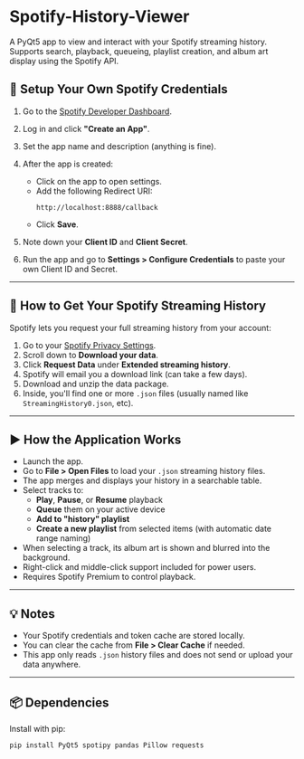 # Spotify-History-Viewer

A PyQt5 app to view and interact with your Spotify streaming history.  
Supports search, playback, queueing, playlist creation, and album art display using the Spotify API.

## 🔐 Setup Your Own Spotify Credentials

1. Go to the [Spotify Developer Dashboard](https://developer.spotify.com/dashboard).
2. Log in and click **"Create an App"**.
3. Set the app name and description (anything is fine).
4. After the app is created:
   - Click on the app to open settings.
   - Add the following Redirect URI:  
     ```
     http://localhost:8888/callback
     ```
   - Click **Save**.

5. Note down your **Client ID** and **Client Secret**.

6. Run the app and go to **Settings > Configure Credentials** to paste your own Client ID and Secret.

---

## 📁 How to Get Your Spotify Streaming History

Spotify lets you request your full streaming history from your account:

1. Go to your [Spotify Privacy Settings](https://www.spotify.com/account/privacy/).
2. Scroll down to **Download your data**.
3. Click **Request Data** under **Extended streaming history**.
4. Spotify will email you a download link (can take a few days).
5. Download and unzip the data package.
6. Inside, you'll find one or more `.json` files (usually named like `StreamingHistory0.json`, etc).

---

## ▶️ How the Application Works

- Launch the app.
- Go to **File > Open Files** to load your `.json` streaming history files.
- The app merges and displays your history in a searchable table.
- Select tracks to:
  - **Play**, **Pause**, or **Resume** playback
  - **Queue** them on your active device
  - **Add to "history" playlist**
  - **Create a new playlist** from selected items (with automatic date range naming)
- When selecting a track, its album art is shown and blurred into the background.
- Right-click and middle-click support included for power users.
- Requires Spotify Premium to control playback.

---

## 💡 Notes

- Your Spotify credentials and token cache are stored locally.
- You can clear the cache from **File > Clear Cache** if needed.
- This app only reads `.json` history files and does not send or upload your data anywhere.

---

## 📦 Dependencies

Install with pip:
```bash
pip install PyQt5 spotipy pandas Pillow requests
